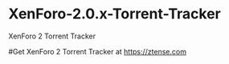 # XenForo-2.0.x-Torrent-Tracker
XenForo 2 Torrent Tracker

#Get XenForo 2 Torrent Tracker at https://ztense.com
